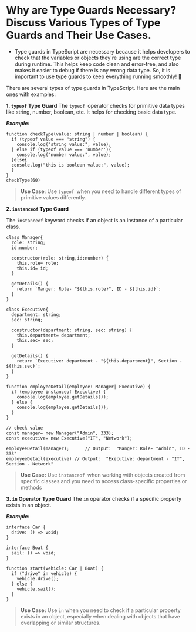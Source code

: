 
# Why are Type Guards Necessary? Discuss Various Types of Type Guards and Their Use Cases.

- Type guards in TypeScript are necessary because it helps developers to check that the variables or objects they're using are the correct type during runtime. This helps keep code clean and error-free, and also makes it easier to debug if there is any wrong data type. So, it is important to use type guards to keep everything running smoothly! 🚀


There are several types of type guards in TypeScript. Here are the main ones with examples:

**1. `typeof` Type Guard**
The `typeof `operator checks for primitive data types like string, number, boolean, etc. It helps for checking basic data type.

**_Example:_**


```
function checkType(value: string | number | boolean) {
  if (typeof value === "string") {
    console.log("string value:", value);
  } else if (typeof value === 'number'){
    console.log("number value:", value);
  }else{
  console.log("this is boolean value:", value);
  }
}
checkType(60)
```


> **Use Case**: Use `typeof `when you need to handle different types of primitive values differently.

**2. `instanceof` Type Guard**

The `instanceof` keyword checks if an object is an instance of a particular class.


```
class Manager{
  role: string;
  id:number;

  constructor(role: string,id:number) {
    this.role= role;
    this.id= id;
  }

  getDetails() {
    return `Manger: Role- "${this.role}", ID - ${this.id}`;
  }
}

class Executive{
  department: string;
  sec: string;

  constructor(department: string, sec: string) {
    this.department= department;
    this.sec= sec;
  }

  getDetails() {
    return `Executive: department - "${this.department}", Section - ${this.sec}`;
  }
}

function employeeDetail(employee: Manager| Executive) {
  if (employee instanceof Executive) {
    console.log(employee.getDetails());
  } else {
    console.log(employee.getDetails());
  }
}

// check value
const manager= new Manager("Admin", 333);
const executive= new Executive("IT", "Network");

employeeDetail(manager);      // Output:  "Manger: Role- "Admin", ID - 333" 
employeeDetail(executive) // Output:  "Executive: department - "IT", Section - Network" 
```

> **Use Case:** Use `instanceof `when working with objects created from specific classes and you need to access class-specific properties or methods


**3. `in` Operator Type Guard**
The `in` operator checks if a specific property exists in an object.

**_Example:_**

```
interface Car {
  drive: () => void;
}

interface Boat {
  sail: () => void;
}

function start(vehicle: Car | Boat) {
  if ("drive" in vehicle) {
    vehicle.drive();
  } else {
    vehicle.sail();
  }
}
```

> **Use Case:** Use `in` when you need to check if a particular property exists in an object, especially when dealing with objects that have overlapping or similar structures.
